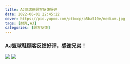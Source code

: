 ```yaml
---
title: AJ篮球鞋顾客反馈好评
date: 2022-06-01 22:45:22
cover: https://pic.yupoo.com/ptbxcp/a5ba510e/medium.jpg
tags: [耐克,AJ]
categories: [顾客反馈]
---
```


###  AJ篮球鞋顾客反馈好评，感谢兄弟！
![](https://pic.yupoo.com/ptbxcp/3522dbf1/db1a5451.png)
![](https://pic.yupoo.com/ptbxcp/a5ba510e/c723f370.jpg)
